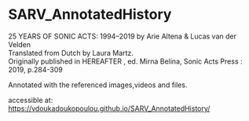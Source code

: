 # SARV_AnnotatedHistory
 25 YEARS OF SONIC ACTS: 1994–2019  by Arie Altena & Lucas van der Velden  
Translated from Dutch by Laura Martz.  
Originally published in HEREAFTER ,  ed. Mirna Belina, Sonic Acts Press : 2019, p.284-309 

Annotated with the referenced images,videos and files.

accessible at: https://vdoukadoukopoulou.github.io/SARV_AnnotatedHistory/
